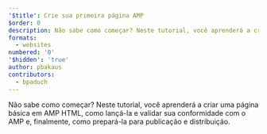```yaml
---
'$title': Crie sua primeira página AMP
$order: 0
description: Não sabe como começar? Neste tutorial, você aprenderá a criar uma página básica em AMP HTML, como lançá-la e validar sua conformidade com o AMP e, finalmente ...
formats:
  - websites
numbered: '0'
'$hidden': 'true'
author: pbakaus
contributors:
  - bpaduch
---
```


Não sabe como começar? Neste tutorial, você aprenderá a criar uma página básica em AMP HTML, como lançá-la e validar sua conformidade com o AMP e, finalmente, como prepará-la para publicação e distribuição.
